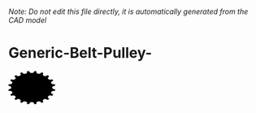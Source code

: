 ###### Note: Do not edit this file directly, it is automatically generated from the CAD model

# Generic-Belt-Pulley-

![](/project.svg)

